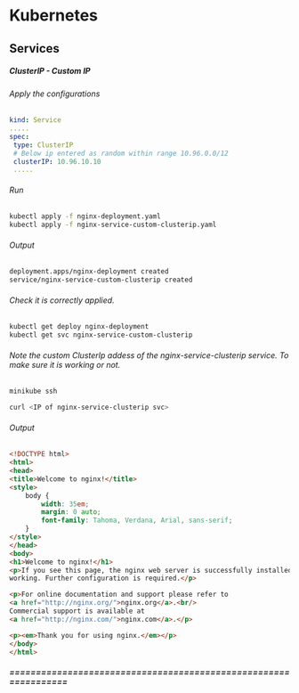 # Kubernetes
## Services

##### ClusterIP - Custom IP

###### Apply the configurations
```yaml
kind: Service
.....
spec:
 type: ClusterIP
 # Below ip entered as random within range 10.96.0.0/12
 clusterIP: 10.96.10.10
 .....
```

###### Run
```sh
kubectl apply -f nginx-deployment.yaml
kubectl apply -f nginx-service-custom-clusterip.yaml
```
###### Output
```sh
deployment.apps/nginx-deployment created
service/nginx-service-custom-clusterip created
```
###### Check it is correctly applied.
```sh
kubectl get deploy nginx-deployment
kubectl get svc nginx-service-custom-clusterip
```
###### Note the custom ClusterIp addess of the nginx-service-clusterip service. To make sure it is working or not.
```sh
minikube ssh
```
```sh
curl <IP of nginx-service-clusterip svc>
```
###### Output
```html
<!DOCTYPE html>
<html>
<head>
<title>Welcome to nginx!</title>
<style>
    body {
        width: 35em;
        margin: 0 auto;
        font-family: Tahoma, Verdana, Arial, sans-serif;
    }
</style>
</head>
<body>
<h1>Welcome to nginx!</h1>
<p>If you see this page, the nginx web server is successfully installed and
working. Further configuration is required.</p>

<p>For online documentation and support please refer to
<a href="http://nginx.org/">nginx.org</a>.<br/>
Commercial support is available at
<a href="http://nginx.com/">nginx.com</a>.</p>

<p><em>Thank you for using nginx.</em></p>
</body>
</html>
```
##### ================================================================





